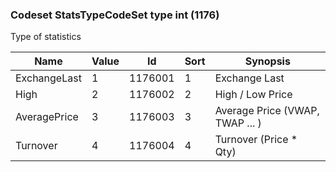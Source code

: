 ### Codeset StatsTypeCodeSet type int (1176)

Type of statistics

| Name         | Value | Id      | Sort | Synopsis                        |
|--------------|-------|---------|------|---------------------------------|
| ExchangeLast | 1     | 1176001 | 1    | Exchange Last                   |
| High         | 2     | 1176002 | 2    | High / Low Price                |
| AveragePrice | 3     | 1176003 | 3    | Average Price (VWAP, TWAP ... ) |
| Turnover     | 4     | 1176004 | 4    | Turnover (Price * Qty)          |

